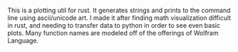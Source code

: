 This is a plotting util for rust. It generates strings and prints to the command line using ascii/unicode art.
I made it after finding math visualization difficult in rust, and needing to transfer data to python in order to see even basic plots.
Many function names are modeled off of the offerings of Wolfram Language.
